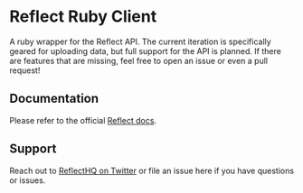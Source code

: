 # Reflect Ruby Client

A ruby wrapper for the Reflect API. The current iteration is specifically
geared for uploading data, but full support for the API is planned. If there
are features that are missing, feel free to open an issue or even a pull
request!

## Documentation

Please refer to the official [Reflect
docs](https://reflect.io/docs/clients/ruby).

## Support

Reach out to [ReflectHQ on Twitter](https://twitter.com/reflecthq) or file an
issue here if you have questions or issues.
